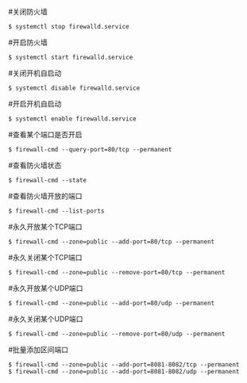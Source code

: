 #关闭防火墙

```
$ systemctl stop firewalld.service
```

#开启防火墙

```
$ systemctl start firewalld.service
```

#关闭开机自启动

```
$ systemctl disable firewalld.service
```

#开启开机自启动

```
$ systemctl enable firewalld.service
```

#查看某个端口是否开启

```
$ firewall-cmd --query-port=80/tcp --permanent
```

#查看防火墙状态

```
$ firewall-cmd --state
```

#查看防火墙开放的端口

```
$ firewall-cmd --list-ports
```

#永久开放某个TCP端口

```
$ firewall-cmd --zone=public --add-port=80/tcp --permanent
```

#永久关闭某个TCP端口

```
$ firewall-cmd --zone=public --remove-port=80/tcp --permanent
```

#永久开放某个UDP端口

```
$ firewall-cmd --zone=public --add-port=80/udp --permanent
```

#永久关闭某个UDP端口

```
$ firewall-cmd --zone=public --remove-port=80/udp --permanent
```

#批量添加区间端口

```
$ firewall-cmd --zone=public --add-port=8081-8082/tcp --permanent
$ firewall-cmd --zone=public --add-port=8081-8082/udp --permanent
```